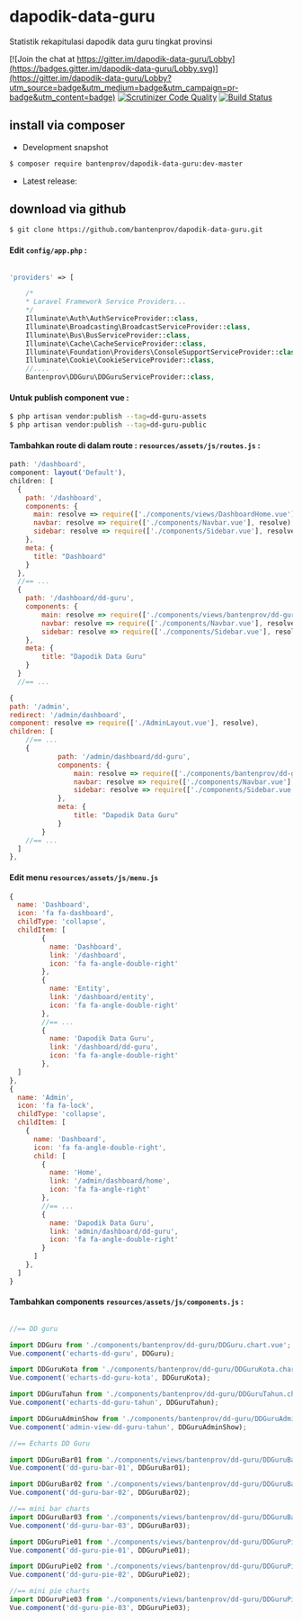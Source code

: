 # dapodik-data-guru
Statistik rekapitulasi dapodik data guru tingkat provinsi

[![Join the chat at https://gitter.im/dapodik-data-guru/Lobby](https://badges.gitter.im/dapodik-data-guru/Lobby.svg)](https://gitter.im/dapodik-data-guru/Lobby?utm_source=badge&utm_medium=badge&utm_campaign=pr-badge&utm_content=badge)
[![Scrutinizer Code Quality](https://scrutinizer-ci.com/g/bantenprov/dapodik-data-guru/badges/quality-score.png?b=master)](https://scrutinizer-ci.com/g/bantenprov/dapodik-data-guru/?branch=master)
[![Build Status](https://scrutinizer-ci.com/g/bantenprov/dapodik-data-guru/badges/build.png?b=master)](https://scrutinizer-ci.com/g/bantenprov/dapodik-data-guru/build-status/master)


## install via composer

- Development snapshot
```bash
$ composer require bantenprov/dapodik-data-guru:dev-master
```
- Latest release:

## download via github
```bash
$ git clone https://github.com/bantenprov/dapodik-data-guru.git
```
#### Edit `config/app.php` :
```php

'providers' => [

    /*
    * Laravel Framework Service Providers...
    */
    Illuminate\Auth\AuthServiceProvider::class,
    Illuminate\Broadcasting\BroadcastServiceProvider::class,
    Illuminate\Bus\BusServiceProvider::class,
    Illuminate\Cache\CacheServiceProvider::class,
    Illuminate\Foundation\Providers\ConsoleSupportServiceProvider::class,
    Illuminate\Cookie\CookieServiceProvider::class,
    //....
    Bantenprov\DDGuru\DDGuruServiceProvider::class,

```

#### Untuk publish component vue :

```bash
$ php artisan vendor:publish --tag=dd-guru-assets
$ php artisan vendor:publish --tag=dd-guru-public
```
#### Tambahkan route di dalam route : `resources/assets/js/routes.js` :

```javascript
path: '/dashboard',
component: layout('Default'),
children: [
  {
    path: '/dashboard',
    components: {
      main: resolve => require(['./components/views/DashboardHome.vue'], resolve),
      navbar: resolve => require(['./components/Navbar.vue'], resolve),
      sidebar: resolve => require(['./components/Sidebar.vue'], resolve)
    },
    meta: {
      title: "Dashboard"
    }
  },
  //== ...
  {
    path: '/dashboard/dd-guru',
    components: {
        main: resolve => require(['./components/views/bantenprov/dd-guru/DashboardDDGuru.vue'], resolve),
        navbar: resolve => require(['./components/Navbar.vue'], resolve),
        sidebar: resolve => require(['./components/Sidebar.vue'], resolve)
    },
    meta: {
        title: "Dapodik Data Guru"
    }
  }
  //== ...
```

```javascript
{
path: '/admin',
redirect: '/admin/dashboard',
component: resolve => require(['./AdminLayout.vue'], resolve),
children: [
    //== ...
    {
			path: '/admin/dashboard/dd-guru',
			components: {
				main: resolve => require(['./components/bantenprov/dd-guru/DDGuruAdmin.show.vue'], resolve),
				navbar: resolve => require(['./components/Navbar.vue'], resolve),
				sidebar: resolve => require(['./components/Sidebar.vue'], resolve)
			},
			meta: {
				title: "Dapodik Data Guru"
			}
		}
    //== ...   
  ]
},

```
#### Edit menu `resources/assets/js/menu.js`

```javascript
{
  name: 'Dashboard',
  icon: 'fa fa-dashboard',
  childType: 'collapse',
  childItem: [
        {
          name: 'Dashboard',
          link: '/dashboard',
          icon: 'fa fa-angle-double-right'
        },
        {
          name: 'Entity',
          link: '/dashboard/entity',
          icon: 'fa fa-angle-double-right'
        },
        //== ...
        {
          name: 'Dapodik Data Guru',
          link: '/dashboard/dd-guru',
          icon: 'fa fa-angle-double-right'
        },
  ]
},
{
  name: 'Admin',
  icon: 'fa fa-lock',
  childType: 'collapse',
  childItem: [
    {
      name: 'Dashboard',
      icon: 'fa fa-angle-double-right',
      child: [
        {
          name: 'Home',
          link: '/admin/dashboard/home',
          icon: 'fa fa-angle-right'
        },
        //== ...
        {
          name: 'Dapodik Data Guru',
          link: 'admin/dashboard/dd-guru',
          icon: 'fa fa-angle-double-right'
        }
      ]
    },
  ]
}
```

#### Tambahkan components `resources/assets/js/components.js` :

```javascript

//== DD guru

import DDGuru from './components/bantenprov/dd-guru/DDGuru.chart.vue';
Vue.component('echarts-dd-guru', DDGuru);

import DDGuruKota from './components/bantenprov/dd-guru/DDGuruKota.chart.vue';
Vue.component('echarts-dd-guru-kota', DDGuruKota);

import DDGuruTahun from './components/bantenprov/dd-guru/DDGuruTahun.chart.vue';
Vue.component('echarts-dd-guru-tahun', DDGuruTahun);

import DDGuruAdminShow from './components/bantenprov/dd-guru/DDGuruAdmin.show.vue';
Vue.component('admin-view-dd-guru-tahun', DDGuruAdminShow);

//== Echarts DD Guru

import DDGuruBar01 from './components/views/bantenprov/dd-guru/DDGuruBar01.vue';
Vue.component('dd-guru-bar-01', DDGuruBar01);

import DDGuruBar02 from './components/views/bantenprov/dd-guru/DDGuruBar02.vue';
Vue.component('dd-guru-bar-02', DDGuruBar02);

//== mini bar charts
import DDGuruBar03 from './components/views/bantenprov/dd-guru/DDGuruBar03.vue';
Vue.component('dd-guru-bar-03', DDGuruBar03);

import DDGuruPie01 from './components/views/bantenprov/dd-guru/DDGuruPie01.vue';
Vue.component('dd-guru-pie-01', DDGuruPie01);

import DDGuruPie02 from './components/views/bantenprov/dd-guru/DDGuruPie02.vue';
Vue.component('dd-guru-pie-02', DDGuruPie02);

//== mini pie charts
import DDGuruPie03 from './components/views/bantenprov/dd-guru/DDGuruPie03.vue';
Vue.component('dd-guru-pie-03', DDGuruPie03);
```
